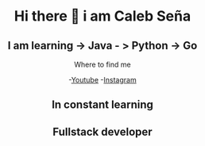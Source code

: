 <div align = "center" > 

<h1 aling = "center" >  Hi there 👋 i am Caleb Seña</h1>
<!--
**Calebsenm/Calebsenm** is a ✨ _special_ ✨ repository because its `README.md` (this file) appears on your GitHub profile.-->



 
<h2> I am learning  -> Java  - > Python ->  Go </h2>
 
Where to find me
 
-[Youtube](https://https://www.youtube.com/@techcsm865)
-[Instagram](https://www.instagram.com/calebsenm/)

<p align="center">
  <h2> 
      In constant learning
  </h2>  
</p>

<h2> Fullstack developer </h2>
</div>
